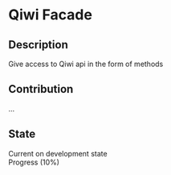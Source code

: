# Qiwi Facade
## Description
Give access to Qiwi api in the form of methods   
## Contribution
...
## State
Current on development state   
Progress (10%)
